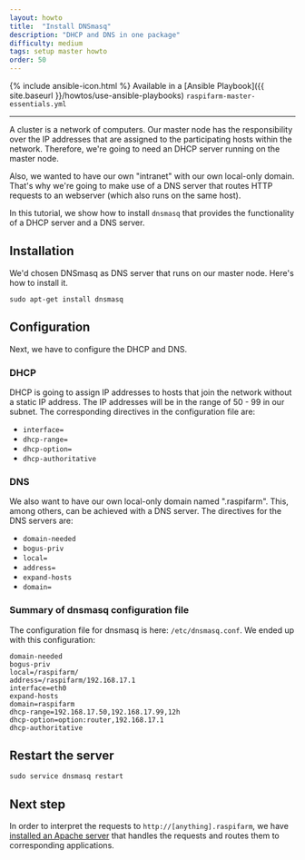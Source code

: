 ```yaml
---
layout: howto
title:  "Install DNSmasq"
description: "DHCP and DNS in one package"
difficulty: medium
tags: setup master howto
order: 50
---
```


{% include ansible-icon.html %} Available in a [Ansible Playbook]({{ site.baseurl }}/howtos/use-ansible-playbooks) `raspifarm-master-essentials.yml`

---

A cluster is a network of computers. Our master node has the responsibility over the IP addresses that are assigned to the participating hosts within the network. Therefore, we're going to need an DHCP server running on the master node.

Also, we wanted to have our own "intranet" with our own local-only domain. That's why we're going  to make use of a DNS server that routes HTTP requests to an webserver (which also runs on the same host).

In this tutorial, we show how to install `dnsmasq` that provides the functionality of a DHCP server and a DNS server. 

## Installation

We'd chosen DNSmasq as DNS server that runs on our master node. Here's how to install it.

```shell
sudo apt-get install dnsmasq
```

## Configuration

Next, we have to configure the DHCP and DNS.

### DHCP 

DHCP is going to assign IP addresses to hosts that join the network without a static IP address. The IP addresses will be in the range of 50 - 99 in our subnet. The corresponding directives in the configuration file are:

* `interface=`
* `dhcp-range=`
* `dhcp-option=`
* `dhcp-authoritative`

### DNS

We also want to have our own local-only domain named ".raspifarm". This, among others, can be achieved with a DNS server. The directives for the DNS servers are:

* `domain-needed`
* `bogus-priv`
* `local=`
* `address=`
* `expand-hosts`
* `domain=`

### Summary of dnsmasq configuration file

The configuration file for dnsmasq is here: `/etc/dnsmasq.conf`. 
We ended up with this configuration:

```shell
domain-needed
bogus-priv
local=/raspifarm/
address=/raspifarm/192.168.17.1
interface=eth0
expand-hosts
domain=raspifarm
dhcp-range=192.168.17.50,192.168.17.99,12h
dhcp-option=option:router,192.168.17.1
dhcp-authoritative
```


## Restart the server

```shell
sudo service dnsmasq restart
```

## Next step

In order to interpret the requests to `http://[anything].raspifarm`, we have [installed an Apache server](/howtos/install-apache) that handles the requests and routes them to corresponding applications.
